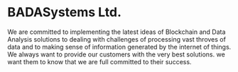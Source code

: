 # BADASystems Ltd.
We are committed to implementing the latest ideas of Blockchain and Data Analysis solutions to dealing with challenges of processing vast throves of data and to making sense of information generated by the internet of things.
We always want to provide our customers with the very best solutions.
we want them to know that we are full committed to their success.
